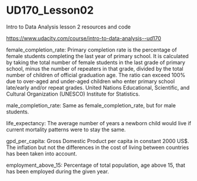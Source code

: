 # UD170_Lesson02
Intro to Data Analysis lesson 2 resources and code

https://www.udacity.com/course/intro-to-data-analysis--ud170

female_completion_rate:
    Primary completion rate is the percentage of female students completing the
    last year of primary school. It is calculated by taking the total number of
    female students in the last grade of primary school, minus the number of
    repeaters in that grade, divided by the total number of children of
    official graduation age. The ratio can exceed 100% due to over-aged and
    under-aged children who enter primary school late/early and/or repeat
    grades. United Nations Educational, Scientific, and Cultural Organization
    (UNESCO) Institute for Statistics.

male_completion_rate:
    Same as female_completion_rate, but for male students.

life_expectancy:
    The average number of years a newborn child would live if current mortality
    patterns were to stay the same.

gpd_per_capita:
    Gross Domestic Product per capita in constant 2000 US$. The inflation but
    not the differences in the cost of living between countries has been taken
    into account.

employment_above_15:
    Percentage of total population, age above 15, that has been employed during
    the given year.
